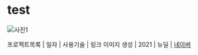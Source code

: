 # test
 
![사진1](https://user-images.githubusercontent.com/104435584/230516832-377423b3-1b54-45ce-96ad-fc58779612ef.png)


프로젝트목록 | 일자 | 사용기술 | 링크
이미지 생성 | 2021 | 뉴딜 | [네이버](https://www.naver.com)
